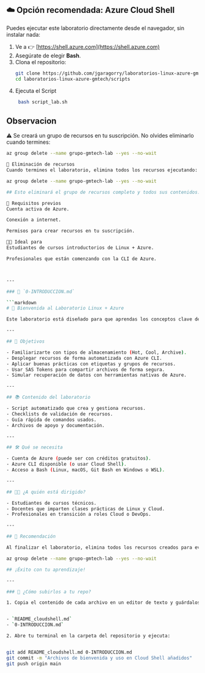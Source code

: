 ## ☁️ Opción recomendada: Azure Cloud Shell

Puedes ejecutar este laboratorio directamente desde el navegador, sin instalar nada:

1. Ve a 👉 [https://shell.azure.com](https://shell.azure.com)
2. Asegúrate de elegir **Bash**.
3. Clona el repositorio:
   ```bash
   git clone https://github.com/jgaragorry/laboratorios-linux-azure-gmtech.git
   cd laboratorios-linux-azure-gmtech/scripts
4. Ejecuta el Script
   ```bash
    bash script_lab.sh

## Observacion

⚠️ Se creará un grupo de recursos en tu suscripción. No olvides eliminarlo cuando termines:

   ```bash
   az group delete --name grupo-gmtech-lab --yes --no-wait

🧹 Eliminación de recursos
Cuando termines el laboratorio, elimina todos los recursos ejecutando:

az group delete --name grupo-gmtech-lab --yes --no-wait

## Esto eliminará el grupo de recursos completo y todos sus contenidos.

📌 Requisitos previos
Cuenta activa de Azure.

Conexión a internet.

Permisos para crear recursos en tu suscripción.

🧑‍🎓 Ideal para
Estudiantes de cursos introductorios de Linux + Azure.

Profesionales que están comenzando con la CLI de Azure.



---

### 📄 `0-INTRODUCCION.md`

```markdown
# 👋 Bienvenida al Laboratorio Linux + Azure

Este laboratorio está diseñado para que aprendas los conceptos clave de almacenamiento en la nube con Azure, usando la línea de comandos (CLI).

---

## 🎯 Objetivos

- Familiarizarte con tipos de almacenamiento (Hot, Cool, Archive).
- Desplegar recursos de forma automatizada con Azure CLI.
- Aplicar buenas prácticas con etiquetas y grupos de recursos.
- Usar SAS Tokens para compartir archivos de forma segura.
- Simular recuperación de datos con herramientas nativas de Azure.

---

## 📚 Contenido del laboratorio

- Script automatizado que crea y gestiona recursos.
- Checklists de validación de recursos.
- Guía rápida de comandos usados.
- Archivos de apoyo y documentación.

---

## 🛠 Qué se necesita

- Cuenta de Azure (puede ser con créditos gratuitos).
- Azure CLI disponible (o usar Cloud Shell).
- Acceso a Bash (Linux, macOS, Git Bash en Windows o WSL).

---

## 🧑‍🏫 ¿A quién está dirigido?

- Estudiantes de cursos técnicos.
- Docentes que imparten clases prácticas de Linux y Cloud.
- Profesionales en transición a roles Cloud o DevOps.

---

## 📌 Recomendación

Al finalizar el laboratorio, elimina todos los recursos creados para evitar costos innecesarios:

   az group delete --name grupo-gmtech-lab --yes --no-wait

## ¡Éxito con tu aprendizaje!

---

### 📌 ¿Cómo subirlos a tu repo?

1. Copia el contenido de cada archivo en un editor de texto y guárdalos como:
 

   - `README_cloudshell.md`
   - `0-INTRODUCCION.md`

2. Abre tu terminal en la carpeta del repositorio y ejecuta:


   git add README_cloudshell.md 0-INTRODUCCION.md
   git commit -m "Archivos de bienvenida y uso en Cloud Shell añadidos"
   git push origin main
